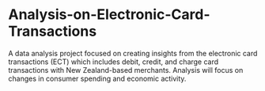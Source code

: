 # Analysis-on-Electronic-Card-Transactions
A data analysis project focused on creating insights from the electronic card transactions (ECT) which includes debit, credit, and charge card transactions with New Zealand-based merchants. Analysis will focus on changes in consumer spending and economic activity.
